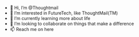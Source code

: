 - 👋 Hi, I’m @Thoughtmail
- 👀 I’m interested in FutureTech, like ThoughtMail(TM)
- 🌱 I’m currently learning more about life
- 💞️ I’m looking to collaborate on things that make a difference
- 📫 Reach me on here

<!---
Thoughtmail/Thoughtmail is a ✨ special ✨ repository because its `README.md` (this file) appears on your GitHub profile.
You can click the Preview link to take a look at your changes.
--->
